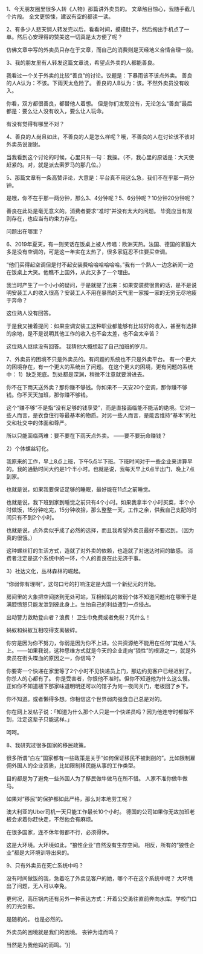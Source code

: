 1、今天朋友圈里很多人转《人物》那篇讲外卖员的。 文章触目惊心，我随手截几个片段。 全文更惊悚，建议有空的都读一读。

        

2、有多少人悲天悯人转发完以后，看看时间，摸摸肚子，然后掏出手机点了一单。然后心安理得的赞美这一切真是太方便了呢？

仿佛文章中写的外卖员只存在于文章，而自己的消费则是天经地义合情合理一般。

3、我的朋友里有人转发这篇文章说，希望点外卖的人都能善良。

我看过一个关于外卖的比较“善良”的讨论。议题是：下暴雨该不该点外卖。 善良的人A认为：不该。下雨天太危险了。 善良的人B认为：该。不然外卖员没有收入。

你看，双方都很善良，都替他人着想。 但是你们发现没有，无论怎么“善良”最后都是：要么让人没有收入，要么让人玩命。

有没有觉得有哪里不对？

4、善良的人尚且如此，不善良的人是怎么样呢？哦，不善良的人在讨论该不该对外卖员说谢谢。

当我看到这个讨论的时候，心里只有一句：我操。（不，我心里的原话是：大天使赶紧的。对，就是派去索罗马的那几位。）

5、那篇文章有一条高赞评论，大意是：平台真不用这么急，我们不在乎那一两分钟。

是哦，你不在乎那一两分钟，那么3、4分钟呢？5、6分钟呢？10分钟20分钟呢？

善良在此处是毫无意义的。消费者要求“准时”并没有太大的问题。 毕竟应当有规则存在，也应当有约束力存在。

问题出在哪里？

6、2019年夏天，有一则笑话在饭桌上被人传唱：欧洲天热。法国、德国的家庭大多是没有空调的，可是这一年实在太热了，很多家庭忍不住要买空调。

“他们买得起空调但是付不起安装费哈哈哈哈哈哈。”我有一个熟人一边念新闻一边在饭桌上大笑。他瞧不上国外，从此又多了一个理由。

我当时产生了一个小小的疑问，于是就提了出来：如果安装费很贵的话，是不是说明安装工人的收入很高？安装工人不用在暴热的天气里一家接一家的无穷无尽地疲于奔命？

这位熟人没有回答。

于是我又接着提问：如果空调安装工这种职业都能够有比较好的收入，甚至有选择的余地，是不是说明其他工作的收入也不会太差，也不会太辛苦？

这位熟人继续没有回答。 我猜他大概想起了自己加班的岁月。

7、外卖员的困境不只是外卖员的。有问题的系统也不只是外卖平台。 有一个更大的困境存在，有一个更大的系统出了问题。 在这个更大的困境，更有问题的系统中： 1）缺乏兜底。到处都是深渊，稍微不注意就要滑进去。

你不在下雨天送外卖？那你赚不够钱。你如果不一天安20个空调，那你赚不够钱。你不天天加班，那你赚不够钱。

这个“赚不够”不是指“没有足够的钱享受”，而是直接面临能不能活的绝境。它对一些人而言，是衣食住行等最基本的物质。对另一些人而言，是能否维持“基本”的社交和社交中的体面和尊严。

所以只能面临两难：要不要在下雨天点外卖。 ——要不要玩命赚钱？

2）个体螺丝钉化。

我原来的工作，早上8点上班，下午5点半下班。下班时间对于一些企业来讲算早的。我的通勤时间大约是1个半小时。也就是说，我每天早上6点半出门，晚上7点到家。

也就是说，如果我要保证足够的睡眠，最好能在11点之前睡觉。

也就是说，我下班到家到睡觉之前只有4个小时。如果我拿半个小时买菜，半个小时做饭，15分钟吃完，15分钟收拾，那么整整一天，工作之余，供我自己支配的时间只有不到2个小时。

也就是说，点外卖似乎成了必然的选择，而且我希望外卖员最好不要迟到。（因为真的很饿。）

这种螺丝钉的生活方式，造就了对外卖的依赖，也造就了对送达时间的敏感。 消费者注定是这个系统中的一环，个人的善良在此无济于事。

3）社达文化，丛林森林的崛起。

“你弱你有理啊”，这句口号的打响注定是大国一个新纪元的开始。

房间里的大象把空间挤到无处可站，互相倾轧的微弱个体不知道问题出在哪里于是满腔愤怒只能发泄到彼此身上。生怕自己的利益遭到一点侵占。

出动警力救助登山者？浪费！ 卫生巾免费或者免税？凭什么！

蚂蚁和蚂蚁互相咬得支离破碎。

你穷是因为你不努力，你弱是因为你不上进。公共资源绝不能用在任何“其他人”头上。——如果我说，这种思维方式就是今天的企业走向“狼性”的根源之一，就是外卖员在街头喋血的原因之一，你信吗？

你要寄一个快递在家里等了2个小时不见快递员上门，那边约见客户已经迟到了。你杀人的心都有了。 你是受害者，你恨他不准时。但你不知道他为什么这么慢。正如你不知道楼下那家味道明明还可以的馆子为何一夜间关门，老板回了乡下。

你不知道。或者懒得多想。你相信这个世界弱肉强食自己总是对的。

你在网上发帖子说：「知道为什么那个人只是一个快递员吗？因为他连守时都做不到，注定这辈子只能这样。」

呵呵。

8、我研究过很多国家的移民政策。

很多所谓“白左”国家都有一些政策是关于“如何保证移民不被剥削的”。比如限制雇佣外国人的企业资质，比如限制移民能从事的工作类型。

目的都是为了避免一些外国人为了移民做牛做马在所不惜。 人家不准你做牛做马。

如果对“移民”的保护都如此严格，那么对本地劳工呢？

澳大利亚的Uber司机一天只能工作最长10个小时。 德国的公司如果你无故加班老板会求着你赶快走，不然他会有麻烦。

在很多国家，连不休年假都不行，必须得休。

这是大环境。大环境如此，“狼性企业”自然没有生存空间。 相反，所有的“狼性企业”都是大环境训导出来的。

9、只有外卖员在死亡系统中吗？

没有时间做饭的我，急着吃了外卖见客户的她，哪个不在这个系统中呢？ 大环境出了问题，无人可以幸免。

更何况，高压锅内还有另外一种表达方式：开着公交勇往直前奔向水库。学校门口的刀光剑影。

是随机的。 也是必然的。

外卖员的困境就是我们的困境。 丧钟为谁而鸣？

当然是为我他妈的而鸣。'}]